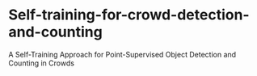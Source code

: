# Self-training-for-crowd-detection-and-counting
A Self-Training Approach for Point-Supervised Object Detection and Counting in Crowds
